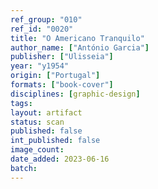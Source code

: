 ```yaml
---
ref_group: "010"
ref_id: "0020"
title: "O Americano Tranquilo"
author_name: ["António Garcia"]
publisher: ["Ulisseia"]
year: "y1954"
origin: ["Portugal"]
formats: ["book-cover"]
disciplines: [graphic-design]
tags:
layout: artifact
status: scan
published: false
int_published: false
image_count:
date_added: 2023-06-16
batch:
---
```

